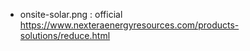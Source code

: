 - onsite-solar.png : official https://www.nexteraenergyresources.com/products-solutions/reduce.html
